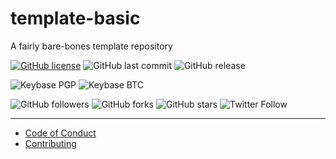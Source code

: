 # template-basic
A fairly bare-bones template repository


[![GitHub license](https://img.shields.io/github/license/shgysk8zer0/template-basic.svg)](https://github.com/shgysk8zer0/template-basic/blob/master/LICENSE)
![GitHub last commit](https://img.shields.io/github/last-commit/shgysk8zer0/template-basic.svg)
![GitHub release](https://img.shields.io/github/release/shgysk8zer0/template-basic.svg)

![Keybase PGP](https://img.shields.io/keybase/pgp/shgysk8zer0.svg)
![Keybase BTC](https://img.shields.io/keybase/btc/shgysk8zer0.svg)

![GitHub followers](https://img.shields.io/github/followers/shgysk8zer0.svg?style=social)
![GitHub forks](https://img.shields.io/github/forks/shgysk8zer0/template-basic.svg?style=social)
![GitHub stars](https://img.shields.io/github/stars/shgysk8zer0/template-basic.svg?style=social)
![Twitter Follow](https://img.shields.io/twitter/follow/shgysk8zer0.svg?style=social)
- - - 

- [Code of Conduct](./.github/CODE_OF_CONDUCT.md)
- [Contributing](./.github/CONTRIBUTING.md)
<!-- - [Security Policy](./.github/SECURITY.md) -->
